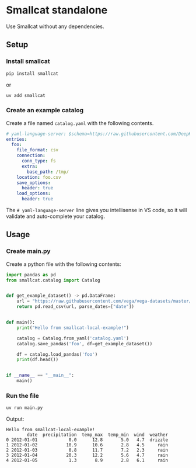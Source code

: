 # Smallcat standalone
Use Smallcat without any dependencies.

## Setup
### Install smallcat

```sh
pip install smallcat
```

or

```sh
uv add smallcat
```

### Create an example catalog
Create a file named `catalog.yaml` with the following contents.

```yaml
# yaml-language-server: $schema=https://raw.githubusercontent.com/DeepKernelLabs/smallcat/refs/heads/main/schemas/catalog.schema.json
entries:
  foo:
    file_format: csv
    connection:
      conn_type: fs
      extra:
        base_path: /tmp/
    location: foo.csv
    save_options:
      header: true
    load_options:
      header: true

```

The `# yaml-language-server` line gives you intellisense in VS code, so it will validate and auto-complete your catalog.

## Usage

### Create main.py

Create a python file with the following contents:

```python
import pandas as pd
from smallcat.catalog import Catalog


def get_example_dataset() -> pd.DataFrame:
    url = "https://raw.githubusercontent.com/vega/vega-datasets/master/data/seattle-weather.csv"
    return pd.read_csv(url, parse_dates=["date"])


def main():
    print("Hello from smallcat-local-example!")

    catalog = Catalog.from_yaml('catalog.yaml')
    catalog.save_pandas('foo', df=get_example_dataset())

    df = catalog.load_pandas('foo')
    print(df.head())


if __name__ == "__main__":
    main()
```

### Run the file

```sh
uv run main.py
```

Output:

```
Hello from smallcat-local-example!
        date  precipitation  temp_max  temp_min  wind  weather
0 2012-01-01            0.0      12.8       5.0   4.7  drizzle
1 2012-01-02           10.9      10.6       2.8   4.5     rain
2 2012-01-03            0.8      11.7       7.2   2.3     rain
3 2012-01-04           20.3      12.2       5.6   4.7     rain
4 2012-01-05            1.3       8.9       2.8   6.1     rain
```
